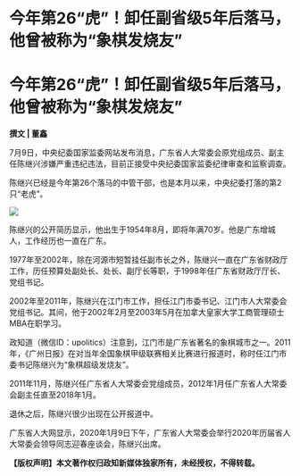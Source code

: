 # 今年第26“虎”！卸任副省级5年后落马，他曾被称为“象棋发烧友”

# 今年第26“虎”！卸任副省级5年后落马，他曾被称为“象棋发烧友”

**撰文 | 董鑫**

7月9日，中央纪委国家监委网站发布消息，广东省人大常委会原党组成员、副主任陈继兴涉嫌严重违纪违法，目前正接受中央纪委国家监委纪律审查和监察调查。

陈继兴已经是今年第26个落马的中管干部，也是本月以来，中央纪委打落的第2只“老虎”。

![](https://inews.gtimg.com/news_bt/OpWPeJSUkNjGhX_wjSFpan3oqtLjLoGrcXrliwPnIUuiQAA/1000)

陈继兴的公开简历显示，他出生于1954年8月，即将年满70岁。他是广东增城人，工作经历也一直在广东。

1977年至2002年，除在河源市短暂挂任副市长之外，陈继兴一直在广东省财政厅工作，历任预算处副处长、处长、副厅长等职，于1998年任广东省财政厅厅长、党组书记。

2002年至2011年，陈继兴在江门市工作，担任江门市委书记、江门市人大常委会党组书记。其间，他于2002年2月至2003年5月在加拿大皇家大学工商管理硕士MBA在职学习。

政知道（微信ID：upolitics）注意到，江门市是广东省著名的象棋城市之一。2011年，《广州日报》在对当年全国象棋甲级联赛相关比赛进行报道时，称时任江门市委书记陈继兴为“象棋超级发烧友”。

2011年11月，陈继兴任广东省人大常委会党组成员，2012年1月任广东省人大常委会副主任直至2018年1月。

退休之后，陈继兴很少出现在公开报道中。

广东省人大网显示，2020年1月9日下午，广东省人大常委会举行2020年历届省人大常委会领导同志迎春座谈会，陈继兴出席。

**【版权声明】本文著作权归政知新媒体独家所有，未经授权，不得转载。**

